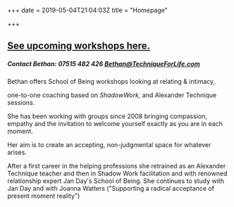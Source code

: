 +++
date = 2019-05-04T21:04:03Z
title = "Homepage"

+++
## <a href="/workshops">See upcoming workshops here.</a>

##### Contact Bethan: 07515 482 426 Bethan@TechniqueForLife.com

Bethan offers School of Being workshops looking at relating & intimacy, 

one-to-one coaching based on _ShadowWork,_                                   and Alexander Technique sessions.

She has been working with groups since 2008 bringing compassion, empathy and the invitation to welcome yourself exactly as you are in each moment.

Her aim is to create an accepting, non-judgmental space for whatever arises.

After a first career in the helping professions she retrained as an Alexander Technique teacher and then in Shadow Work facilitation and with renowned relationship expert Jan Day's School of Being. She continues to study with Jan Day and with Joanna Watters ("Supporting a radical acceptance of present moment reality")